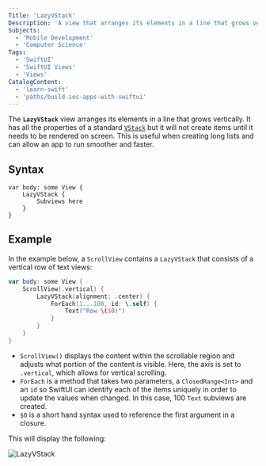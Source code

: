 ```yaml
---
Title: 'LazyVStack'
Description: 'A view that arranges its elements in a line that grows vertically, creating items only as needed.'
Subjects:
  - 'Mobile Development'
  - 'Computer Science'
Tags:
  - 'SwiftUI'
  - 'SwiftUI Views'
  - 'Views'
CatalogContent:
  - 'learn-swift'
  - 'paths/build-ios-apps-with-swiftui'
---
```


The **`LazyVStack`** view arranges its elements in a line that grows vertically. It has all the properties of a standard [`VStack`](https://www.codecademy.com/resources/docs/swiftui/views/vstack) but it will not create items until it needs to be rendered on screen. This is useful when creating long lists and can allow an app to run smoother and faster.

## Syntax

```pseudo
var body: some View {
    LazyVStack {
        Subviews here
    }
}
```

## Example

In the example below, a `ScrollView` contains a `LazyVStack` that consists of a vertical row of text views:

```swift
var body: some View {
    ScrollView(.vertical) {
        LazyVStack(alignment: .center) {
            ForEach(1...100, id: \.self) {
                Text("Row \($0)")
            }
        }
    }
}
```

- `ScrollView()` displays the content within the scrollable region and adjusts what portion of the content is visible. Here, the axis is set to `.vertical`, which allows for vertical scrolling.
- `ForEach` is a method that takes two parameters, a `ClosedRange<Int>` and an `id` so SwiftUI can identify each of the items uniquely in order to update the values when changed. In this case, 100 `Text` subviews are created.
- `$0` is a short hand syntax used to reference the first argument in a closure.

This will display the following:

![LazyVStack](https://raw.githubusercontent.com/Codecademy/docs/main/media/lazyVStack-gif.gif)
